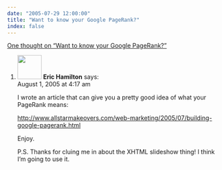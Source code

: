 ```yaml
---
date: "2005-07-29 12:00:00"
title: "Want to know your Google PageRank?"
index: false
---
```


[One thought on &ldquo;Want to know your Google PageRank?&rdquo;](/lemire/blog/2005/07-29-want-to-know-your-google-pagerank)

<ol class="comment-list">
<li id="comment-2413" class="comment even thread-even depth-1">
<div class="comment-author vcard">
<img alt src="https://secure.gravatar.com/avatar/a42a7350945138024ad1d83df2fe7b9b?s=56&#038;d=mm&#038;r=g" srcset="https://secure.gravatar.com/avatar/a42a7350945138024ad1d83df2fe7b9b?s=112&#038;d=mm&#038;r=g 2x" class="avatar avatar-56 photo" height="56" width="56" decoding="async" /> <b class="fn">Eric Hamilton</b> <span class="says">says:</span> </div>
<div class="comment-metadata"><time datetime="2005-08-01T04:17:36+00:00">August 1, 2005 at 4:17 am</time></a> </div>
<div class="comment-content">
<p>I wrote an article that can give you a pretty good idea of what your PageRank means:</p>
<p><a href="http://www.allstarmakeovers.com/web-marketing/2005/07/building-google-pagerank.html" rel="nofollow ugc">http://www.allstarmakeovers.com/web-marketing/2005/07/building-google-pagerank.html</a></p>
<p>Enjoy.</p>
<p>P.S. Thanks for cluing me in about the XHTML slideshow thing! I think I&rsquo;m going to use it.</p>
</div>
</li>
</ol>

